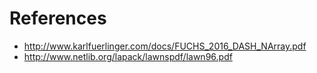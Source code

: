 References
===

- http://www.karlfuerlinger.com/docs/FUCHS_2016_DASH_NArray.pdf
- http://www.netlib.org/lapack/lawnspdf/lawn96.pdf
